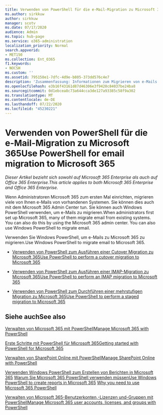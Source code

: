 ```yaml
---
title: Verwenden von PowerShell für die e-Mail-Migration zu Microsoft 365
ms.author: sirkkuw
author: sirkkuw
manager: scotv
ms.date: 07/17/2020
audience: Admin
ms.topic: hub-page
ms.service: o365-administration
localization_priority: Normal
search.appverid:
- MET150
ms.collection: Ent_O365
f1.keywords:
- NOCSH
ms.custom: ''
ms.assetid: 795158e1-7dfc-4d9e-b805-373dd576c4e7
description: 'Zusammenfassung: Informationen zum Migrieren von e-Mails zu Microsoft 365 mithilfe Windows PowerShell.'
ms.openlocfilehash: e3b16f43161d87d46306e3f9420c84037be24ba8
ms.sourcegitcommit: 0d1ebcea8c73a644cca3de127a93385c58f9a302
ms.translationtype: MT
ms.contentlocale: de-DE
ms.lasthandoff: 07/22/2020
ms.locfileid: "45230221"
---
```

# <a name="use-powershell-for-email-migration-to-microsoft-365"></a><span data-ttu-id="a0c37-103">Verwenden von PowerShell für die e-Mail-Migration zu Microsoft 365</span><span class="sxs-lookup"><span data-stu-id="a0c37-103">Use PowerShell for email migration to Microsoft 365</span></span>

<span data-ttu-id="a0c37-104">*Dieser Artikel bezieht sich sowohl auf Microsoft 365 Enterprise als auch auf Office 365 Enterprise.*</span><span class="sxs-lookup"><span data-stu-id="a0c37-104">*This article applies to both Microsoft 365 Enterprise and Office 365 Enterprise.*</span></span>

<span data-ttu-id="a0c37-p101">Wenn Administratoren Microsoft 365 zum ersten Mal einrichten, migrieren viele von Ihnen e-Mails von vorhandenen Systemen. Sie können dies auch mit dem Microsoft 365 Admin Center tun. Sie können auch Windows PowerShell verwenden, um e-Mails zu migrieren.</span><span class="sxs-lookup"><span data-stu-id="a0c37-p101">When administrators first set up Microsoft 365, many of them migrate email from existing systems. You can also do this by using the Microsoft 365 admin center. You can also use Windows PowerShell to migrate email.</span></span>
  
<span data-ttu-id="a0c37-108">Verwenden Sie Windows PowerShell, um e-Mails zu Microsoft 365 zu migrieren.</span><span class="sxs-lookup"><span data-stu-id="a0c37-108">Use Windows PowerShell to migrate email to Microsoft 365.</span></span> 
  
- [<span data-ttu-id="a0c37-109">Verwenden von PowerShell zum Ausführen einer Cutover Migration zu Microsoft 365</span><span class="sxs-lookup"><span data-stu-id="a0c37-109">Use PowerShell to perform a cutover migration to Microsoft 365</span></span>](use-powershell-to-perform-a-cutover-migration-to-office-365.md)
    
- [<span data-ttu-id="a0c37-110">Verwenden von PowerShell zum Ausführen einer IMAP-Migration zu Microsoft 365</span><span class="sxs-lookup"><span data-stu-id="a0c37-110">Use PowerShell to perform an IMAP migration to Microsoft 365</span></span>](use-powershell-to-perform-an-imap-migration-to-office-365.md)
    
- [<span data-ttu-id="a0c37-111">Verwenden von PowerShell zum Durchführen einer mehrstufigen Migration zu Microsoft 365</span><span class="sxs-lookup"><span data-stu-id="a0c37-111">Use PowerShell to perform a staged migration to Microsoft 365</span></span>](use-powershell-to-perform-a-staged-migration-to-office-365.md)
    
## <a name="see-also"></a><span data-ttu-id="a0c37-112">Siehe auch</span><span class="sxs-lookup"><span data-stu-id="a0c37-112">See also</span></span>

[<span data-ttu-id="a0c37-113">Verwalten von Microsoft 365 mit PowerShell</span><span class="sxs-lookup"><span data-stu-id="a0c37-113">Manage Microsoft 365 with PowerShell</span></span>](manage-office-365-with-office-365-powershell.md)
  
[<span data-ttu-id="a0c37-114">Erste Schritte mit PowerShell für Microsoft 365</span><span class="sxs-lookup"><span data-stu-id="a0c37-114">Getting started with PowerShell for Microsoft 365</span></span>](getting-started-with-office-365-powershell.md)
  
[<span data-ttu-id="a0c37-115">Verwalten von SharePoint Online mit PowerShell</span><span class="sxs-lookup"><span data-stu-id="a0c37-115">Manage SharePoint Online with PowerShell</span></span>](manage-sharepoint-online-with-office-365-powershell.md)
  
<span data-ttu-id="a0c37-116">[Verwenden Windows PowerShell zum Erstellen von Berichten in Microsoft 365](use-windows-powershell-to-create-reports-in-office-365.md) 
 [Warum Sie Microsoft 365 PowerShell verwenden müssen](why-you-need-to-use-office-365-powershell.md)</span><span class="sxs-lookup"><span data-stu-id="a0c37-116">[Use Windows PowerShell to create reports in Microsoft 365](use-windows-powershell-to-create-reports-in-office-365.md)
[Why you need to use Microsoft 365 PowerShell](why-you-need-to-use-office-365-powershell.md)</span></span>
  
[<span data-ttu-id="a0c37-117">Verwalten von Microsoft 365-Benutzerkonten,-Lizenzen und-Gruppen mit PowerShell</span><span class="sxs-lookup"><span data-stu-id="a0c37-117">Manage Microsoft 365 user accounts, licenses, and groups with PowerShell</span></span>](manage-user-accounts-and-licenses-with-office-365-powershell.md)

